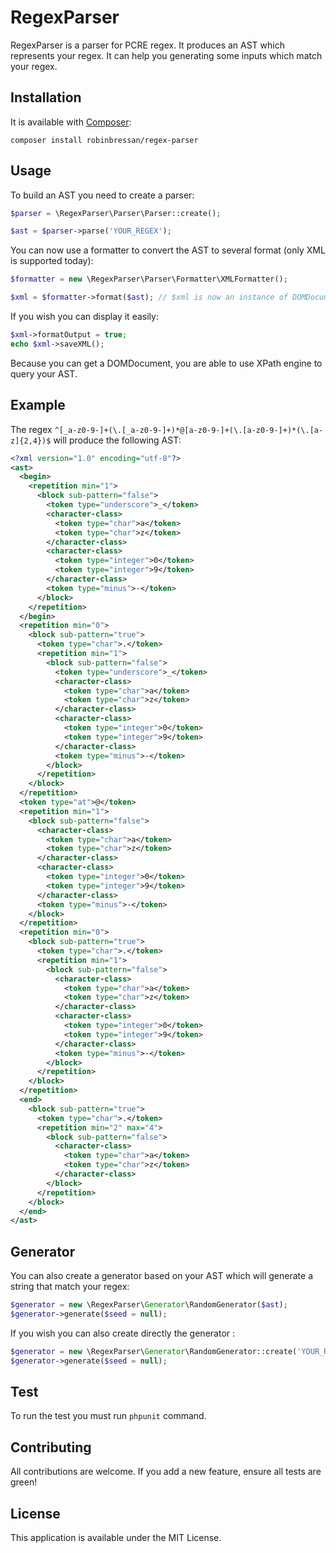 RegexParser
============

RegexParser is a parser for PCRE regex. It produces an AST which represents your regex.
It can help you generating some inputs which match your regex.

Installation
------------

It is available with [Composer](http://getcomposer.org):

```
composer install robinbressan/regex-parser
```

Usage
-----

To build an AST you need to create a parser:

```php
$parser = \RegexParser\Parser\Parser::create();

$ast = $parser->parse('YOUR_REGEX');
```

You can now use a formatter to convert the AST to several format (only XML is supported today):

```php
$formatter = new \RegexParser\Parser\Formatter\XMLFormatter();

$xml = $formatter->format($ast); // $xml is now an instance of DOMDocument
```

If you wish you can display it easily:
```php
$xml->formatOutput = true;
echo $xml->saveXML();
```

Because you can get a DOMDocument, you are able to use XPath engine to query your AST.

Example
-------

The regex `^[_a-z0-9-]+(\.[_a-z0-9-]+)*@[a-z0-9-]+(\.[a-z0-9-]+)*(\.[a-z]{2,4})$` will produce the following AST:

```xml
<?xml version="1.0" encoding="utf-8"?>
<ast>
  <begin>
    <repetition min="1">
      <block sub-pattern="false">
        <token type="underscore">_</token>
        <character-class>
          <token type="char">a</token>
          <token type="char">z</token>
        </character-class>
        <character-class>
          <token type="integer">0</token>
          <token type="integer">9</token>
        </character-class>
        <token type="minus">-</token>
      </block>
    </repetition>
  </begin>
  <repetition min="0">
    <block sub-pattern="true">
      <token type="char">.</token>
      <repetition min="1">
        <block sub-pattern="false">
          <token type="underscore">_</token>
          <character-class>
            <token type="char">a</token>
            <token type="char">z</token>
          </character-class>
          <character-class>
            <token type="integer">0</token>
            <token type="integer">9</token>
          </character-class>
          <token type="minus">-</token>
        </block>
      </repetition>
    </block>
  </repetition>
  <token type="at">@</token>
  <repetition min="1">
    <block sub-pattern="false">
      <character-class>
        <token type="char">a</token>
        <token type="char">z</token>
      </character-class>
      <character-class>
        <token type="integer">0</token>
        <token type="integer">9</token>
      </character-class>
      <token type="minus">-</token>
    </block>
  </repetition>
  <repetition min="0">
    <block sub-pattern="true">
      <token type="char">.</token>
      <repetition min="1">
        <block sub-pattern="false">
          <character-class>
            <token type="char">a</token>
            <token type="char">z</token>
          </character-class>
          <character-class>
            <token type="integer">0</token>
            <token type="integer">9</token>
          </character-class>
          <token type="minus">-</token>
        </block>
      </repetition>
    </block>
  </repetition>
  <end>
    <block sub-pattern="true">
      <token type="char">.</token>
      <repetition min="2" max="4">
        <block sub-pattern="false">
          <character-class>
            <token type="char">a</token>
            <token type="char">z</token>
          </character-class>
        </block>
      </repetition>
    </block>
  </end>
</ast>
```

Generator
---------

You can also create a generator based on your AST which will generate a string that match your regex:

```php
$generator = new \RegexParser\Generator\RandomGenerator($ast);
$generator->generate($seed = null);
```

If you wish you can also create directly the generator :

```php
$generator = new \RegexParser\Generator\RandomGenerator::create('YOUR_REGEX');
$generator->generate($seed = null);
```

Test
----

To run the test you must run `phpunit` command.

Contributing
------------

All contributions are welcome. If you add a new feature, ensure all tests are green!

License
-------

This application is available under the MIT License.
